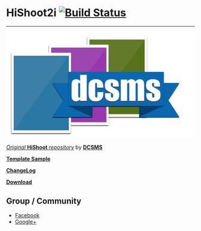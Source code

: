 # HiShoot2i [![Build Status][ico_travis]][travis]
---

![APP BANNER][app_banner]

[_Original_ **HiShoot** _repository_][origin_hishoot] by [**DCSMS**][jmkl]

[**Template Sample**][template_repo]

[**ChangeLog**](CHANGELOG.md)

[**Download**](releases/latest)

Group / Community
---
- [Facebook][fb_group]
- [Google+][gplus_communities]

[travis]: https://travis-ci.org/hishoot2i/Hishoot2i
[ico_travis]: https://travis-ci.org/hishoot2i/Hishoot2i.svg?branch=master
[app_banner]: app/src/main/res/drawable-nodpi/app_banner.png
[origin_hishoot]: https://github.com/jmkl/Hishoot
[jmkl]: https://github.com/jmkl
[template_repo]: https://github.com/hishoot2i/TemplateHishoot
[fb_group]: https://www.facebook.com/groups/hishoot.template
[gplus_communities]: https://plus.google.com/communities/115724885071998017281